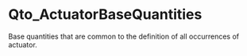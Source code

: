 # Qto_ActuatorBaseQuantities

Base quantities that are common to the definition of all occurrences of actuator.<!-- end of definition -->
